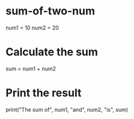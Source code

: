 # sum-of-two-num
num1 = 10
num2 = 20

# Calculate the sum
sum = num1 + num2

# Print the result
print("The sum of", num1, "and", num2, "is", sum)
